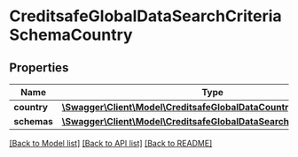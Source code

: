 # CreditsafeGlobalDataSearchCriteriaSchemaCountry

## Properties
Name | Type | Description | Notes
------------ | ------------- | ------------- | -------------
**country** | [**\Swagger\Client\Model\CreditsafeGlobalDataCountryCode**](CreditsafeGlobalDataCountryCode.md) |  | [optional] 
**schemas** | [**\Swagger\Client\Model\CreditsafeGlobalDataSearchCriteriaSchema[]**](CreditsafeGlobalDataSearchCriteriaSchema.md) |  | [optional] 

[[Back to Model list]](../../README.md#documentation-for-models) [[Back to API list]](../../README.md#documentation-for-api-endpoints) [[Back to README]](../../README.md)

